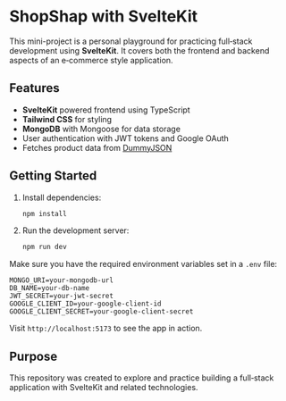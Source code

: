 # ShopShap with SvelteKit

This mini-project is a personal playground for practicing full‑stack development using **SvelteKit**. It covers both the frontend and backend aspects of an e‑commerce style application.

## Features

- **SvelteKit** powered frontend using TypeScript
- **Tailwind CSS** for styling
- **MongoDB** with Mongoose for data storage
- User authentication with JWT tokens and Google OAuth
- Fetches product data from [DummyJSON](https://dummyjson.com/)

## Getting Started

1. Install dependencies:
   ```bash
   npm install
   ```
2. Run the development server:
   ```bash
   npm run dev
   ```

Make sure you have the required environment variables set in a `.env` file:

```
MONGO_URI=your-mongodb-url
DB_NAME=your-db-name
JWT_SECRET=your-jwt-secret
GOOGLE_CLIENT_ID=your-google-client-id
GOOGLE_CLIENT_SECRET=your-google-client-secret
```

Visit `http://localhost:5173` to see the app in action.

## Purpose

This repository was created to explore and practice building a full‑stack application with SvelteKit and related technologies.
